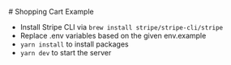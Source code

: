 # Shopping Cart Example

- Install Stripe CLI via `brew install stripe/stripe-cli/stripe`
- Replace .env variables based on the given env.example
- `yarn install` to install packages
- `yarn dev` to start the server
